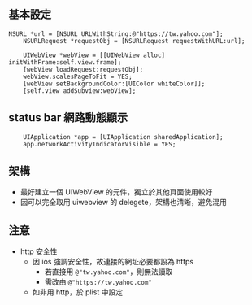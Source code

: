 ## 基本設定

```
NSURL *url = [NSURL URLWithString:@"https://tw.yahoo.com"];
    NSURLRequest *requestObj = [NSURLRequest requestWithURL:url];
    
    UIWebView *webView = [[UIWebView alloc] initWithFrame:self.view.frame];
    [webView loadRequest:requestObj];
    webView.scalesPageToFit = YES;
    [webView setBackgroundColor:[UIColor whiteColor]];
    [self.view addSubview:webView];
```

## status bar 網路動態顯示
```
	UIApplication *app = [UIApplication sharedApplication];
	app.networkActivityIndicatorVisible = YES;
```

## 架構
- 最好建立一個 UIWebView 的元件，獨立於其他頁面使用較好
- 因可以完全取用 uiwebview 的 delegete，架構也清晰，避免混用

## 注意
- http 安全性
	- 因 ios 強調安全性，故連接的網址必要都設為 https
		- 若直接用 `@"tw.yahoo.com"`，則無法讀取
		- 需改由 `@"https://tw.yahoo.com"`
	- 如非用 http，於 plist 中設定